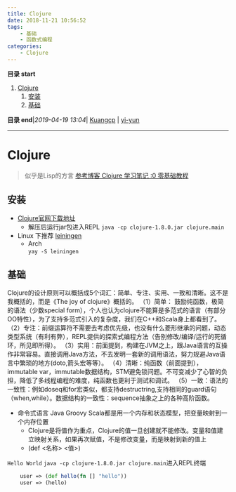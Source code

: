 ```yaml
---
title: Clojure
date: 2018-11-21 10:56:52
tags: 
    - 基础
    - 函数式编程
categories: 
    - Clojure
---
```


**目录 start**
 
1. [Clojure](#clojure)
    1. [安装](#安装)
    1. [基础](#基础)

**目录 end**|_2019-04-19 13:04_| [Kuangcp](https://github.com/Kuangcp/Note) | [yi-yun](https://github.com/yi-yun/Memo)
****************************************
# Clojure
> 似乎是Lisp的方言 [参考博客 Clojure 学习笔记 :0 零基础教程](https://www.jianshu.com/p/32b7ef3659db)

## 安装
- [Clojure官网下载地址](https://clojure.org/community/downloads)
    - 解压后运行jar包进入REPL `java -cp clojure-1.8.0.jar clojure.main`
- Linux 下推荐 [leiningen](https://leiningen.org/)
    - Arch  
    `yay -S leiningen`

## 基础

Clojure的设计原则可以概括成5个词汇：简单、专注、实用、一致和清晰。这不是我概括的，而是《The joy of clojure》概括的。
（1）简单： 鼓励纯函数，极简的语法（少数special form），个人也认为clojure不能算是多范式的语言（有部分OO特性），为了支持多范式引入的复杂度，我们在C++和Scala身上都看到了。
（2）专注：前缀运算符不需要去考虑优先级，也没有什么菱形继承的问题，动态类型系统（有利有弊），REPL提供的探索式编程方法（告别修改/编译/运行的死循环，所见即所得）。
（3）实用：前面提到，构建在JVM之上，跟Java语言的互操作非常容易。直接调用Java方法，不去发明一套新的调用语法，努力规避Java语言中繁琐的地方(doto,箭头宏等等）。
（4）清晰：纯函数（前面提到），immutable var，immutable数据结构，STM避免锁问题。不可变减少了心智的负担，降低了多线程编程的难度，纯函数也更利于测试和调试。
（5）一致：语法的一致性：例如doseq和for宏类似，都支持destructring,支持相同的guard语句（when,while）。数据结构的一致性：sequence抽象之上的各种高阶函数。

- 命令式语言 Java Groovy Scala都是用一个内存和状态模型，把变量映射到一个内存位置
    - Clojure是将值作为重点，Clojure的值一旦创建就不能修改。变量和值建立映射关系，如果再次赋值，不是修改变量，而是映射到新的值上
    - (def <名称> <值>)


`Hello World`
`java -cp clojure-1.8.0.jar clojure.main`进入REPL终端
```clojure
    user => (def hello(fn [] "hello"))
    user => (hello)
```

